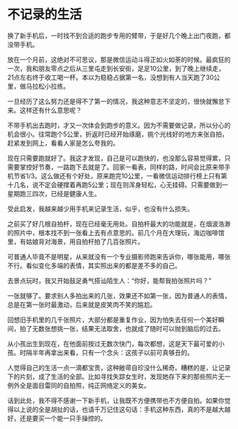 # 不记录的生活

换了新手机后，一时找不到合适的跑步专用的臂带，于是好几个晚上出门夜跑，都没带手机。 

放在一个月前，这绝对不可思议，那是微信运动斗得正如火如荼的时候。最疯狂的一次，我和朋友零点之后从三里屯走到长安街，足足10公里，到了晚上继续走，21点左右终于收工喝一杯。本以为稳稳占据第一名，没想到有人当天跑了30公里，做马拉松小拉练。 

一旦经历了这么努力还是得不了第一的情况，我这种意志不坚定的，很快就懈怠下来。这样还有什么意思呢？ 

不带手机出去跑时，才又一次体会到跑步的意义。因为不需要做记录，所以分心的机会很小。往常跑个5公里，折返时已经开始琢磨，挑个光线好的地方来张自拍，赶紧发到网上，看看人家是怎么夸我的。 

现在只需要跑就好了。我这才发现，自己是可以跑快的，也没那么容易觉得累，只需要掌控好节奏，一路跑下去就是了。回家一看表，同样的路，时间会比原来带手机节省1/3。这么做还有个好处，原来跑完10公里，一看微信运动排行榜上只有第十几名，说不定会硬撑着再跑5公里；现在则浑身轻松，心无挂碍。只需要做到一星期跑三四次，已经是健康人生。 

受此启发，我越来越少用手机来记录生活，似乎，也没有什么损失。 

之前买了好几根自拍杆，现在已经毫无用处。自拍杆最大的功能就是，在烟波浩渺的照片中，根本找不到一张看上去有点意思的。前几个月在大理玩，海边咖啡馆里，有姑娘背对海景，用自拍杆拍了几百张照片。 

可普通人毕竟不是明星，从来就没有一个专业摄影师跑来告诉你，哪张能用，哪张不行。看似变化多端的表情，其实照出来的都是差不多的自己。 

去景点玩时，我又开始鼓足勇气搭讪陌生人：“你好，能帮我拍张照片吗？” 

一张就够了。要求别人多拍出来的几张，效果还不如第一张，因为普通人的表情，总是在第一张时最激动，后来就是皮笑肉不笑的尴尬。 

回想旧手机里的几千张照片，大部分都是重复作业，因为怕失去任何一个美好瞬间，拍了无数张想挑一张，结果无法取舍，也就成了随时可以抛到脑后的过去。 

从小孩出生到现在，在他面前按过无数次快门，每次都想，这是天下最可爱的小孩。时隔半年再拿出来看，只有一个念头：这孩子以前可真够丑的。 

人觉得自己的生活一点一滴都宝贵，这种敝帚自珍没什么稀奇。糟糕的是，让记录下的片刻，成了生活的全部。比如寻找失踪女生时，发现她存下来的那些照片无一例外全是面目雷同的自拍照，纯正网络定义的美女。 

话到此处，我不得不感谢一下新手机，让我既不方便携带也不方便自拍。如果你觉得以上说的全是胡扯的话，也请千万记住这句话：手机这种东西，真的不是越大越好，还是要买一个能一只手操控的。